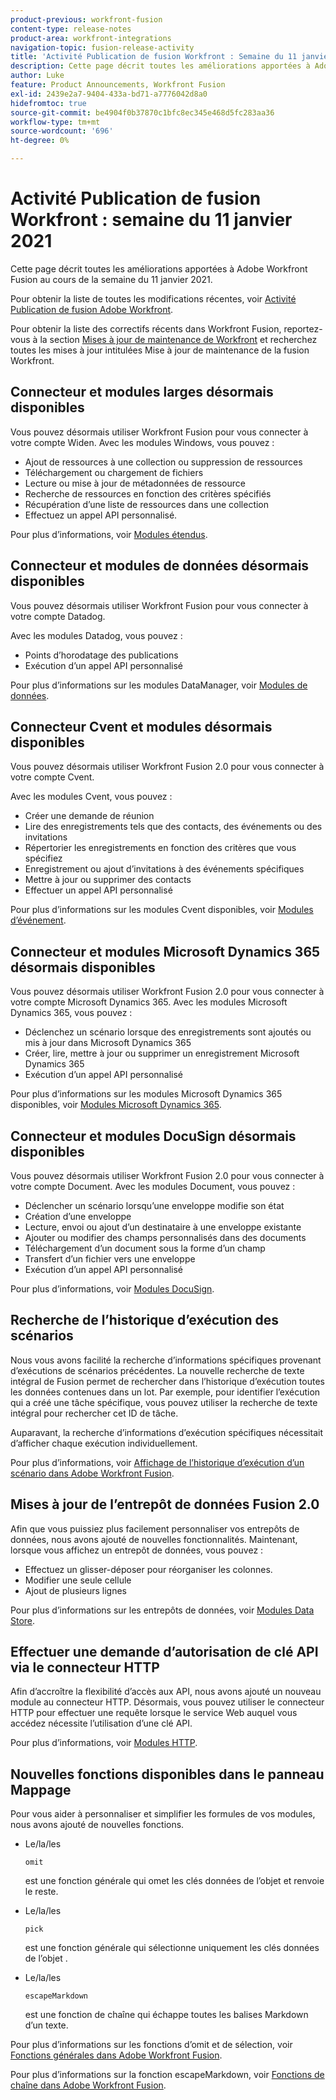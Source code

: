 ```yaml
---
product-previous: workfront-fusion
content-type: release-notes
product-area: workfront-integrations
navigation-topic: fusion-release-activity
title: 'Activité Publication de fusion Workfront : Semaine du 11 janvier 2021'
description: Cette page décrit toutes les améliorations apportées à Adobe Workfront Fusion au cours de la semaine du 11 janvier 2021.
author: Luke
feature: Product Announcements, Workfront Fusion
exl-id: 2439e2a7-9404-433a-bd71-a7776042d8a0
hidefromtoc: true
source-git-commit: be4904f0b37870c1bfc8ec345e468d5fc283aa36
workflow-type: tm+mt
source-wordcount: '696'
ht-degree: 0%

---
```


# Activité Publication de fusion Workfront : semaine du 11 janvier 2021

Cette page décrit toutes les améliorations apportées à Adobe Workfront Fusion au cours de la semaine du 11 janvier 2021.

Pour obtenir la liste de toutes les modifications récentes, voir [Activité Publication de fusion Adobe Workfront](../../../product-announcements/product-releases/fusion-release-activity/fusion-release-activity.md).

Pour obtenir la liste des correctifs récents dans Workfront Fusion, reportez-vous à la section [Mises à jour de maintenance de Workfront](https://one.workfront.com/s/article/Workfront-Maintenance-Updates-1882317350) et recherchez toutes les mises à jour intitulées Mise à jour de maintenance de la fusion Workfront.

## Connecteur et modules larges désormais disponibles

Vous pouvez désormais utiliser Workfront Fusion pour vous connecter à votre compte Widen. Avec les modules Windows, vous pouvez :

* Ajout de ressources à une collection ou suppression de ressources
* Téléchargement ou chargement de fichiers
* Lecture ou mise à jour de métadonnées de ressource
* Recherche de ressources en fonction des critères spécifiés
* Récupération d’une liste de ressources dans une collection
* Effectuez un appel API personnalisé.

Pour plus d’informations, voir [Modules étendus](../../../workfront-fusion/apps-and-their-modules/widen-modules.md).

## Connecteur et modules de données désormais disponibles

Vous pouvez désormais utiliser Workfront Fusion pour vous connecter à votre compte Datadog.

Avec les modules Datadog, vous pouvez :

* Points d’horodatage des publications
* Exécution d’un appel API personnalisé

Pour plus d’informations sur les modules DataManager, voir [Modules de données](../../../workfront-fusion/apps-and-their-modules/datadog-modules.md).

## Connecteur Cvent et modules désormais disponibles

Vous pouvez désormais utiliser Workfront Fusion 2.0 pour vous connecter à votre compte Cvent.

Avec les modules Cvent, vous pouvez :

* Créer une demande de réunion
* Lire des enregistrements tels que des contacts, des événements ou des invitations
* Répertorier les enregistrements en fonction des critères que vous spécifiez
* Enregistrement ou ajout d’invitations à des événements spécifiques
* Mettre à jour ou supprimer des contacts
* Effectuer un appel API personnalisé

Pour plus d’informations sur les modules Cvent disponibles, voir [Modules d’événement](../../../workfront-fusion/apps-and-their-modules/cvent-modules.md).

## Connecteur et modules Microsoft Dynamics 365 désormais disponibles

Vous pouvez désormais utiliser Workfront Fusion 2.0 pour vous connecter à votre compte Microsoft Dynamics 365. Avec les modules Microsoft Dynamics 365, vous pouvez :

* Déclenchez un scénario lorsque des enregistrements sont ajoutés ou mis à jour dans Microsoft Dynamics 365
* Créer, lire, mettre à jour ou supprimer un enregistrement Microsoft Dynamics 365
* Exécution d’un appel API personnalisé

Pour plus d’informations sur les modules Microsoft Dynamics 365 disponibles, voir [Modules Microsoft Dynamics 365](../../../workfront-fusion/apps-and-their-modules/microsoft-dynamics-365-modules.md).

## Connecteur et modules DocuSign désormais disponibles

Vous pouvez désormais utiliser Workfront Fusion 2.0 pour vous connecter à votre compte Document. Avec les modules Document, vous pouvez :

* Déclencher un scénario lorsqu’une enveloppe modifie son état
* Création d’une enveloppe
* Lecture, envoi ou ajout d’un destinataire à une enveloppe existante
* Ajouter ou modifier des champs personnalisés dans des documents
* Téléchargement d’un document sous la forme d’un champ
* Transfert d’un fichier vers une enveloppe
* Exécution d’un appel API personnalisé

Pour plus d’informations, voir [Modules DocuSign](../../../workfront-fusion/apps-and-their-modules/docusign-modules.md).

## Recherche de l’historique d’exécution des scénarios

Nous vous avons facilité la recherche d’informations spécifiques provenant d’exécutions de scénarios précédentes. La nouvelle recherche de texte intégral de Fusion permet de rechercher dans l’historique d’exécution toutes les données contenues dans un lot. Par exemple, pour identifier l’exécution qui a créé une tâche spécifique, vous pouvez utiliser la recherche de texte intégral pour rechercher cet ID de tâche.

Auparavant, la recherche d’informations d’exécution spécifiques nécessitait d’afficher chaque exécution individuellement.

Pour plus d’informations, voir [Affichage de l’historique d’exécution d’un scénario dans Adobe Workfront Fusion](../../../workfront-fusion/scenarios/view-scenario-execution-history.md).

## Mises à jour de l’entrepôt de données Fusion 2.0

Afin que vous puissiez plus facilement personnaliser vos entrepôts de données, nous avons ajouté de nouvelles fonctionnalités. Maintenant, lorsque vous affichez un entrepôt de données, vous pouvez :

* Effectuez un glisser-déposer pour réorganiser les colonnes.
* Modifier une seule cellule
* Ajout de plusieurs lignes

Pour plus d’informations sur les entrepôts de données, voir [Modules Data Store](../../../workfront-fusion/apps-and-their-modules/data-store-modules.md).

## Effectuer une demande d’autorisation de clé API via le connecteur HTTP

Afin d’accroître la flexibilité d’accès aux API, nous avons ajouté un nouveau module au connecteur HTTP. Désormais, vous pouvez utiliser le connecteur HTTP pour effectuer une requête lorsque le service Web auquel vous accédez nécessite l’utilisation d’une clé API.

Pour plus d’informations, voir [Modules HTTP](../../../workfront-fusion/apps-and-their-modules/http-modules/http-modules-1.md).

## Nouvelles fonctions disponibles dans le panneau Mappage

Pour vous aider à personnaliser et simplifier les formules de vos modules, nous avons ajouté de nouvelles fonctions.

* Le/la/les

   ```
   omit
   ```

   est une fonction générale qui omet les clés données de l’objet et renvoie le reste.
* Le/la/les

   ```
   pick
   ```

   est une fonction générale qui sélectionne uniquement les clés données de l’objet .
* Le/la/les

   ```
   escapeMarkdown
   ```

   est une fonction de chaîne qui échappe toutes les balises Markdown d’un texte.

Pour plus d’informations sur les fonctions d’omit et de sélection, voir [Fonctions générales dans Adobe Workfront Fusion](../../../workfront-fusion/functions/general-functions.md).

Pour plus d’informations sur la fonction escapeMarkdown, voir [Fonctions de chaîne dans Adobe Workfront Fusion](../../../workfront-fusion/functions/string-functions.md).
